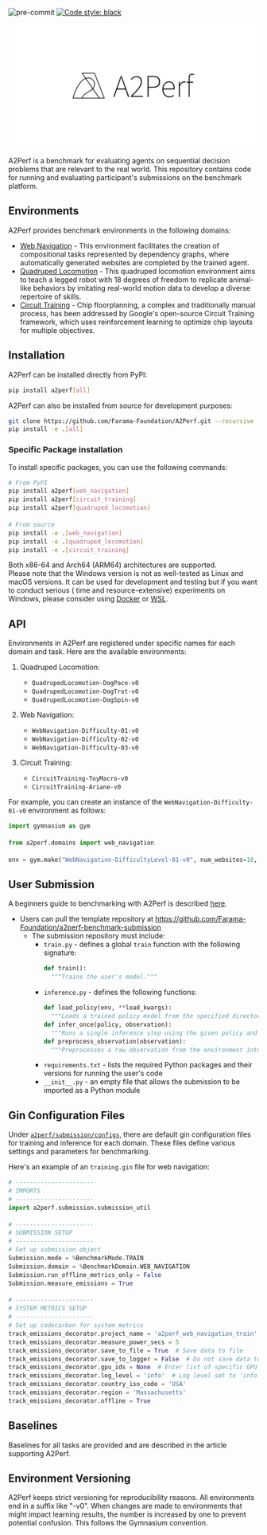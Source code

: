 ![pre-commit](https://github.com/Farama-Foundation/A2Perf/actions/workflows/pre-commit.yml/badge.svg)
[![Code style: black](https://img.shields.io/badge/code%20style-black-000000.svg)](https://github.com/psf/black)

[//]: # ([![Python]&#40;https://img.shields.io/pypi/pyversions/gymnasium.svg&#41;]&#40;https://badge.fury.io/py/gymnasium&#41; TODO: Add working Python versions once a2perf package is available)

[//]: # ([![PyPI]&#40;https://badge.fury.io/py/gymnasium.svg&#41;]&#40;https://badge.fury.io/py/gymnasium&#41;
TODO: Add PyPI once a2perf package is available)

[//]: # ([![arXiv]&#40;https://img.shields.io/badge/arXiv-2407.17032-b31b1b.svg&#41;]&#40;https://arxiv.org/abs/2407.17032&#41; TODO: Add arXiv once we have DOI link)


<p align="center">
    <img src="docs/_static/img/logo/github/A2Perf-github.png" width="500px"/>
</p>
A2Perf is a benchmark for evaluating agents on sequential decision problems that
are relevant to the real world. This
repository contains code for running and evaluating participant's submissions on
the benchmark platform.

## Environments

A2Perf provides benchmark environments in the following domains:

* [Web Navigation](docs/content/web_navigation/WebNavigation-Difficulty-01-v0.ipynb) -
  This environment facilitates the
  creation of compositional tasks represented by dependency graphs, where
  automatically generated websites are completed by the trained agent.
* [Quadruped Locomotion](docs/content/quadruped_locomotion/QuadrupedLocomotion-DogPace-v0.ipynb) -
  This quadruped
  locomotion environment aims to teach a legged robot with 18 degrees of freedom
  to replicate animal-like behaviors by imitating real-world motion data to
  develop a diverse repertoire of skills.
* [Circuit Training](docs/content/circuit_training/CircuitTraining-Ariane-v0.ipynb) -
  Chip floorplanning, a
  complex and traditionally manual process, has been addressed by Google's
  open-source Circuit Training framework, which uses reinforcement learning to
  optimize chip layouts for multiple objectives.

<!--
### Web Navigation

![Three web navigation environments](media/gminiwob_scene.png)

### Quadruped Locomotion

![Simulated quadrupeds](media/locomotion_scene.png)

### Chip Floorplanning

![Chip floorplanning environment](media/ariane_scene.png) -->

## Installation

A2Perf can be installed directly from PyPI:

```bash
pip install a2perf[all]
```

A2Perf can also be installed from source for development purposes:

```bash
git clone https://github.com/Farama-Foundation/A2Perf.git --recursive
pip install -e .[all]
```

### Specific Package installation

To install specific packages, you can use the following commands:

```bash
# From PyPI
pip install a2perf[web_navigation]
pip install a2perf[circuit_training]  
pip install a2perf[quadruped_locomotion]

# From source
pip install -e .[web_navigation]
pip install -e .[quadruped_locomotion]
pip install -e .[circuit_training]
```

Both x86-64 and Arch64 (ARM64) architectures are supported.
\
Please note that the Windows version is not as well-tested as Linux and macOS
versions.
It can be used for development and testing but if you want to conduct serious (
time and resource-extensive) experiments on Windows,
please consider
using [Docker](https://docs.docker.com/docker-for-windows/install/)
or [WSL](https://docs.microsoft.com/en-us/windows/wsl/install-win10).

## API

Environments in A2Perf are registered under specific names for each domain and
task. Here are the available environments:

1. Quadruped Locomotion:
    - `QuadrupedLocomotion-DogPace-v0`
    - `QuadrupedLocomotion-DogTrot-v0`
    - `QuadrupedLocomotion-DogSpin-v0`

2. Web Navigation:
    - `WebNavigation-Difficulty-01-v0`
    - `WebNavigation-Difficulty-02-v0`
    - `WebNavigation-Difficulty-03-v0`

3. Circuit Training:
    - `CircuitTraining-ToyMacro-v0`
    - `CircuitTraining-Ariane-v0`

For example, you can create an instance of the `WebNavigation-Difficulty-01-v0`
environment as follows:

```python
import gymnasium as gym

from a2perf.domains import web_navigation

env = gym.make("WebNavigation-DifficultyLevel-01-v0", num_websites=10, seed=0)

```

## User Submission

A beginners guide to benchmarking with A2Perf is
described [here](docs/content/tutorials/training.md).

- Users can pull the template repository
  at https://github.com/Farama-Foundation/a2perf-benchmark-submission
    - The submission repository must include:
        - `train.py` - defines a global `train` function with the following
          signature:
          ```python
          def train():
            """Trains the user's model."""
          ```
        - `inference.py` - defines the following functions:
          ```python
          def load_policy(env, **load_kwargs):
            """Loads a trained policy model from the specified directory."""
          def infer_once(policy, observation):
            """Runs a single inference step using the given policy and observation."""
          def preprocess_observation(observation):
            """Preprocesses a raw observation from the environment into a format compatible with the policy."""
          ```
        - `requirements.txt` - lists the required Python packages and
          their versions for running the user's code
        - `__init__.py` - an empty file that allows the submission to be
          imported as a Python module

## Gin Configuration Files

Under [
`a2perf/submission/configs`](https://github.com/Farama-Foundation/A2Perf/tree/main/a2perf/submission/configs),
there are default gin configuration files for training and inference for each
domain. These files define various settings and parameters for
benchmarking.

Here's an example of an `training.gin` file for web navigation:

```python
# ----------------------
# IMPORTS
# ----------------------
import a2perf.submission.submission_util

# ----------------------
# SUBMISSION SETUP
# ----------------------
# Set up submission object
Submission.mode = %BenchmarkMode.TRAIN
Submission.domain = %BenchmarkDomain.WEB_NAVIGATION
Submission.run_offline_metrics_only = False
Submission.measure_emissions = True

# ----------------------
# SYSTEM METRICS SETUP
# ----------------------
# Set up codecarbon for system metrics
track_emissions_decorator.project_name = 'a2perf_web_navigation_train'
track_emissions_decorator.measure_power_secs = 5
track_emissions_decorator.save_to_file = True  # Save data to file
track_emissions_decorator.save_to_logger = False  # Do not save data to logger
track_emissions_decorator.gpu_ids = None  # Enter list of specific GPU IDs to track if desired
track_emissions_decorator.log_level = 'info'  # Log level set to 'info'
track_emissions_decorator.country_iso_code = 'USA'
track_emissions_decorator.region = 'Massachusetts'
track_emissions_decorator.offline = True
```

## Baselines

Baselines for all tasks are provided and are described in the article supporting
A2Perf.

## Environment Versioning

A2Perf keeps strict versioning for reproducibility reasons. All environments end
in a suffix like "-v0". When changes are made to environments that might impact
learning results, the number is increased by one to prevent potential confusion.
This follows the Gymnasium convention.

[//]: # (## Citation)

[//]: # ()

[//]: # (You can cite A2Perf as:)

[//]: # ()

[//]: # (```bibtex)

[//]: # (@misc{TODO })

[//]: # (```)
